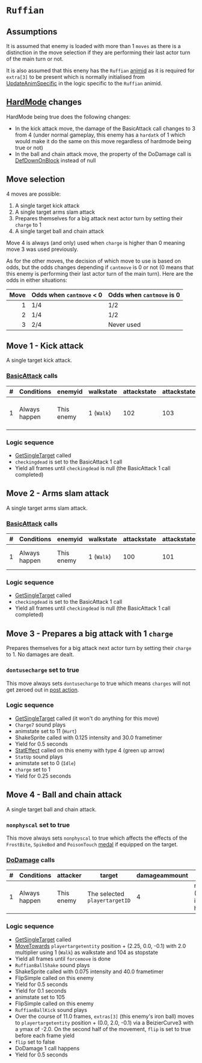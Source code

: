 # `Ruffian`

## Assumptions
It is assumed that enemy is loaded with more than 1 `moves` as there is a distinction in the move selection if they are performing their last actor turn of the main turn or not.

It is also assumed that this eneny has the `Ruffian` [animid](../../../Enums%20and%20IDs/AnimIDs.md) as it is required for `extra[3]` to be present which is normally initialised from [UpdateAnimSpecific](../../../Entities/EntityControl/Animations/AnimSpecific.md#updateanimspecific) in the logic specific to the `Ruffian` animid.

## [HardMode](../../Damage%20pipeline/HardMode.md) changes
HardMode being true does the following changes:

- In the kick attack move, the damage of the BasicAttack call changes to 3 from 4 (under normal gameplay, this enemy has a `hardatk` of 1 which would make it do the same on this move regardless of hardmode being true or not)
- In the ball and chain attack move, the property of the DoDamage call is [DefDownOnBlock](../../Damage%20pipeline/AttackProperty.md) instead of null

## Move selection
4 moves are possible:

1. A single target kick attack
2. A single target arms slam attack
3. Prepares themselves for a big attack next actor turn by setting their `charge` to 1
4. A single target ball and chain attack

Move 4 is always (and only) used when `charge` is higher than 0 meaning move 3 was used previously.

As for the other moves, the decision of which move to use is based on odds, but the odds changes depending if `cantmove` is 0 or not (0 means that this enemy is performing their last actor turn of the main turn). Here are the odds in either situations:

|Move|Odds when `cantmove` < 0|Odds when `cantmove` is 0|
|---:|-----|-----|
|1|1/4|1/2|
|2|1/4|1/2|
|3|2/4|Never used|

## Move 1 - Kick attack
A single target kick attack.

### [BasicAttack](../../Damage%20pipeline/BasicAttack.md) calls

|#|Conditions|enemyid|walkstate|attackstate|attackstate2|damage|offset|property|shake|delay|sounds|dontgettarget|
|-:|---------|-------|--------|------------|------------|------|-----|--------|-----|-----|------|-------------|
|1|Always happen|This enemy|1 (`Walk`)|102|103|4 (3 instead if hardmode is true)|(1.5, 0.0, -0.1)|null|0.0|0.5 seconds|`RuffianBindingShake,RuffianBindingSwing`|false|

### Logic sequence

- [GetSingleTarget](../../Actors%20states/Targetting/GetRandomAvaliablePlayer.md#getsingletarget) called
- `checkingdead` is set to the BasicAttack 1 call
- Yield all frames until `checkingdead` is null (the BasicAttack 1 call completed)

## Move 2 - Arms slam attack
A single target arms slam attack.

### [BasicAttack](../../Damage%20pipeline/BasicAttack.md) calls

|#|Conditions|enemyid|walkstate|attackstate|attackstate2|damage|offset|property|shake|delay|sounds|dontgettarget|
|-:|---------|-------|--------|------------|------------|------|-----|--------|-----|-----|------|-------------|
|1|Always happen|This enemy|1 (`Walk`)|100|101|3|(1.5, 0.0, -0.1)|[Flip](../../Damage%20pipeline/AttackProperty.md)|0.075|0.5 seconds|`RuffianKickShake,RuffianKickSwing`|false|

### Logic sequence

- [GetSingleTarget](../../Actors%20states/Targetting/GetRandomAvaliablePlayer.md#getsingletarget) called
- `checkingdead` is set to the BasicAttack 1 call
- Yield all frames until `checkingdead` is null (the BasicAttack 1 call completed)

## Move 3 - Prepares a big attack with 1 `charge`
Prepares themselves for a big attack next actor turn by setting their `charge` to 1. No damages are dealt.

### `dontusecharge` set to true
This move always sets `dontusecharge` to true which means `charges` will not get zeroed out in [post action](../../Battle%20flow/Action%20coroutines/DoAction.md#post-action).

### Logic sequence

- [GetSingleTarget](../../Actors%20states/Targetting/GetRandomAvaliablePlayer.md#getsingletarget) called (it won't do anything for this move)
- `Charge7` sound plays
- animstate set to 11 (`Hurt`)
- ShakeSprite called with 0.125 intensity and 30.0 frametimer
- Yield for 0.5 seconds
- [StatEffect](../../Visual%20rendering/StatEffect.md) called on this enemy with type 4 (green up arrow)
- `StatUp` sound plays
- animstate set to 0 (`Idle`)
- `charge` set to 1
- Yield for 0.25 seconds

## Move 4 - Ball and chain attack
A single target ball and chain attack.

### `nonphyscal` set to true
This move always sets `nonphyscal` to true which affects the effects of the `FrostBite`, `SpikeBod` and `PoisonTouch` [medal](../Enums%20and%20IDs/Medal.md) if equipped on the target.

### [DoDamage](../../Damage%20pipeline/DoDamage.md) calls

|#|Conditions|attacker|target|damageammount|property|overrides|block|
|-:|---|---|---|---|---|---|---|
|1|Always happen|This enemy|The selected `playertargetID`|4|null ([DefDownOnBlock](../../Damage%20pipeline/AttackProperty.md) instead if hardmode is true)|null|`commandsuccess`|

### Logic sequence

- [GetSingleTarget](../../Actors%20states/Targetting/GetRandomAvaliablePlayer.md#getsingletarget) called
- [MoveTowards](../../../Entities/EntityControl/EntityControl%20Methods.md#movetowards) `playertargetentity` position + (2.25, 0.0, -0.1) with 2.0 multiplier using 1 (`Walk`) as walkstate and 104 as stopstate
- Yield all frames until `forcemove` is done
- `RuffianBallShake` sound plays
- ShakeSprite called with 0.075 intensity and 40.0 frametimer
- FlipSimple called on this enemy
- Yield for 0.5 seconds
- Yield for 0.1 seconds
- animstate set to 105
- FlipSimple called on this enemy
- `RuffianBallKick` sound plays
- Over the course of 11.0 frames, `extras[3]` (this enemy's iron ball) moves to `playertargetentity` position + (0.0, 2.0, -0.1) via a BeizierCurve3 with a ymax of -2.0. On the second half of the movement, `flip` is set to true before each frame yield
- `flip` set to false
- DoDamage 1 call happens
- Yield for 0.5 seconds
